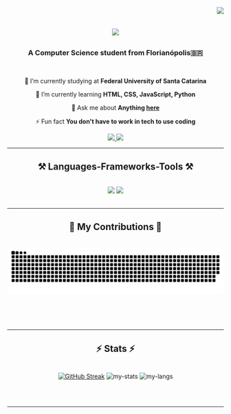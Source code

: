 <img align="right" src="https://visitor-badge.laobi.icu/badge?page_id=artherp.artherp" />

<h1 align="center">
    <img src="https://readme-typing-svg.herokuapp.com/?font=JetBrains-Mono&size=35&center=true&vCenter=true&width=500&height=70&duration=4000&lines=Hi+There!+💻;+I'm+Arthur+Erpen!;" />
</h1>

<h3 align="center">A Computer Science student from Florianópolis🇧🇷</h3>

<br/>

<div align="center">
 
 🔭 I’m currently studying at **Federal University of Santa Catarina**
 
 🌱 I’m currently learning **HTML, CSS, JavaScript, Python**

💬 Ask me about **Anything [here](https://github.com/artherp/artherp/issues)**

⚡ Fun fact **You don't have to work in tech to use coding**

 </div>
 
<div align="center"> 
  <a href="mailto:a.erpen.contact@gmail.com">
    <img src="https://img.shields.io/badge/Gmail-333333?style=for-the-badge&logo=gmail&logoColor=red" />
  </a>
  <a href="https://www.linkedin.com/in/arthur-erpen-798804260/" target="_blank">
    <img src="https://img.shields.io/badge/LinkedIn-0077B5?style=for-the-badge&logo=linkedin&logoColor=white" target="_blank" />
  </a>
  </a>
</div>

 <hr/>
 
<h2 align="center">⚒️ Languages-Frameworks-Tools ⚒️</h2>
<br/>
<div align="center">
    <img src="https://skillicons.dev/icons?i=html,css,javascript,vscode,github,figma,git" />
    <img src="https://skillicons.dev/icons?i=python" /><br>
</div>

<br/>
<hr/>

<div align="center">
  <h2>🐍 My Contributions 🐍</h2>
  <br>
  <div align="center">

<picture>

  <img alt="github contribution grid snake animation" src="https://raw.githubusercontent.com/artherp/artherp/output/github-contribution-grid-snake.svg">

</picture>

</div>
  
  <br/><br/><br/>
</div>

<hr/>

<h2 align="center">⚡ Stats ⚡</h2>
<br>
<div align=center>
  <a href="https://git.io/streak-stats"><img src="https://streak-stats.demolab.com?user=artherp&theme=white&hide_border=true&border_radius=5" alt="GitHub Streak" /></a>
  <img alt="my-stats" src = "https://github-readme-stats.vercel.app/api?username=artherp"/>
  <img align= "top" alt="my-langs" src = "https://github-readme-stats.vercel.app/api/top-langs/?username=artherp"/>
</div>

<br/><br/>

<hr/>

<br/>

<br/>
